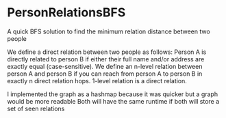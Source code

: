 # PersonRelationsBFS
A quick BFS solution to find the minimum relation distance between two people 

We define a direct relation between two people as follows: Person A is directly related to
person B if either their full name and/or address are exactly equal (case-sensitive).
We define an n-level relation between person A and person B if you can reach from person A
to person B in exactly n direct relation hops. 1-level relation is a direct relation.

I implemented the graph as a hashmap because it was quicker but a graph would be more readable
Both will have the same runtime if both will store a set of seen relations
